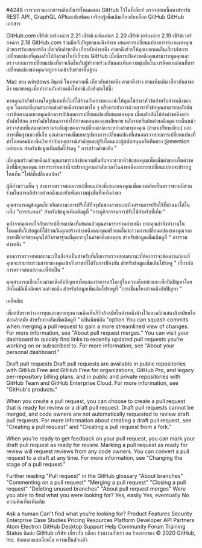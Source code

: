#4248
เรารวบรวมเอกสารผลิตภัณฑ์ทั้งหมดของ GitHub ไว้ในที่เดียว! ตรวจสอบเนื้อหาสำหรับ REST API , GraphQL APIและนักพัฒนา เรียนรู้เพิ่มเติมเกี่ยวกับบล็อก GitHub
GitHub เอกสาร

GitHub.com
เซิร์ฟเวอร์องค์กร 2.21
เซิร์ฟเวอร์องค์กร 2.20
เซิร์ฟเวอร์องค์กร 2.19
เซิร์ฟเวอร์องค์กร 2.18
GitHub.com ร่วมมือกับปัญหาและดึงคำขอ เสนอการเปลี่ยนแปลงการทำงานของคุณด้วยการร้องขอการดึง เกี่ยวกับคำขอดึง
เกี่ยวกับคำขอดึง
คำขอดึงช่วยให้คุณบอกคนอื่นเกี่ยวกับการเปลี่ยนแปลงที่คุณผลักไปยังสาขาในที่เก็บบน GitHub เมื่อมีการเปิดคำขอดึงคุณสามารถพูดคุยและตรวจสอบการเปลี่ยนแปลงที่อาจเกิดขึ้นกับผู้ทำงานร่วมกันและเพิ่มความมุ่งมั่นในการติดตามก่อนที่การเปลี่ยนแปลงของคุณจะถูกรวมเข้ากับสาขาพื้นฐาน

Mac
ของ windows
ลินุกซ์
ในบทความนี้
เกี่ยวกับคำขอดึง
คำขอดึงร่าง
อ่านเพิ่มเติม
เกี่ยวกับคำขอดึง
หมายเหตุ:เมื่อทำงานกับคำขอดึงให้คำนึงถึงสิ่งต่อไปนี้:

หากคุณกำลังทำงานในรูปแบบที่เก็บที่ใช้ร่วมกันเราขอแนะนำให้คุณใช้สาขาหัวข้อสำหรับคำขอดึงของคุณ ในขณะที่คุณสามารถส่งคำขอดึงจากสาขาใด ๆ หรือกระทำการด้วยสาขาหัวข้อคุณสามารถผลักดันการติดตามผลหากคุณต้องการอัปเดตการเปลี่ยนแปลงที่เสนอของคุณ
เมื่อผลักดันให้ส่งคำขอดึงอย่าบังคับให้กด การบังคับให้กดอาจทำให้คำขอถอนของคุณเสียหาย
หลังจากเริ่มต้นคำขอดึงคุณจะเห็นหน้าตรวจสอบที่แสดงภาพรวมระดับสูงของการเปลี่ยนแปลงระหว่างสาขาของคุณ (สาขาเปรียบเทียบ) และสาขาพื้นฐานของที่เก็บ คุณสามารถเพิ่มบทสรุปของการเปลี่ยนแปลงที่เสนอตรวจสอบการเปลี่ยนแปลงที่ทำโดยคอมมิทเพิ่มป้ายกำกับเหตุการณ์สำคัญและผู้รับโอนและผู้สนับสนุนหรือทีมของ @mention แต่ละคน สำหรับข้อมูลเพิ่มเติมโปรดดู " การสร้างคำขอดึง "

เมื่อคุณสร้างคำขอดึงแล้วคุณสามารถส่งข้อความยืนยันจากสาขาหัวข้อของคุณเพื่อเพิ่มคำขอลงในคำขอดึงที่มีอยู่ของคุณ การกระทำเหล่านี้จะปรากฏตามลำดับเวลาในคำขอดึงและการเปลี่ยนแปลงจะปรากฏในแท็บ "ไฟล์ที่เปลี่ยนแปลง"

ผู้มีส่วนร่วมอื่น ๆ สามารถตรวจสอบการเปลี่ยนแปลงที่เสนอของคุณเพิ่มความคิดเห็นตรวจทานมีส่วนร่วมในการอภิปรายคำขอดึงและยังเพิ่มความมุ่งมั่นที่จะดึงคำขอ

คุณสามารถดูข้อมูลเกี่ยวกับสถานะการปรับใช้ปัจจุบันของสาขาและกิจกรรมการปรับใช้ที่ผ่านมาได้ในแท็บ "การสนทนา" สำหรับข้อมูลเพิ่มเติมดูที่ "การดูกิจกรรมการปรับใช้สำหรับที่เก็บ "

หลังจากคุณพอใจกับการเปลี่ยนแปลงที่เสนอแล้วคุณสามารถรวมคำขอดึง หากคุณกำลังทำงานในโมเดลที่เก็บข้อมูลที่ใช้ร่วมกันคุณสร้างคำขอดึงและคุณหรือคนอื่นจะรวมการเปลี่ยนแปลงของคุณจากสาขาฟีเจอร์ของคุณไปยังสาขาฐานที่คุณระบุในคำขอดึงของคุณ สำหรับข้อมูลเพิ่มเติมดูที่ " การรวมคำขอดึง "

หากการตรวจสอบสถานะเป็นสิ่งจำเป็นสำหรับที่เก็บการตรวจสอบสถานะที่ต้องการจะต้องผ่านก่อนที่คุณจะสามารถรวมสาขาของคุณเข้ากับสาขาที่ได้รับการป้องกัน สำหรับข้อมูลเพิ่มเติมโปรดดู " เกี่ยวกับการตรวจสอบสถานะที่จำเป็น "

คุณสามารถเชื่อมโยงคำขอดึงกับปัญหาเพื่อแสดงว่าการแก้ไขอยู่ในความคืบหน้าและเพื่อปิดปัญหาโดยอัตโนมัติเมื่อมีคนรวมคำขอดึง สำหรับข้อมูลเพิ่มเติมโปรดดูที่ "การเชื่อมโยงคำขอดึงกับปัญหา "

เคล็ดลับ:

เพื่อสลับระหว่างการยุบและขยายทุกความคิดเห็นรีวิวล้าสมัยในคำขอดึงค้างไว้และคลิกแสดงล้าสมัยหรือซ่อนล้าสมัย สำหรับทางลัดเพิ่มเติมดูที่ " แป้นพิมพ์ลัด "option
You can squash commits when merging a pull request to gain a more streamlined view of changes. For more information, see "About pull request merges."
You can visit your dashboard to quickly find links to recently updated pull requests you're working on or subscribed to. For more information, see "About your personal dashboard."

Draft pull requests
Draft pull requests are available in public repositories with GitHub Free and GitHub Free for organizations, GitHub Pro, and legacy per-repository billing plans, and in public and private repositories with GitHub Team and GitHub Enterprise Cloud. For more information, see "GitHub's products."

When you create a pull request, you can choose to create a pull request that is ready for review or a draft pull request. Draft pull requests cannot be merged, and code owners are not automatically requested to review draft pull requests. For more information about creating a draft pull request, see "Creating a pull request" and "Creating a pull request from a fork."

When you're ready to get feedback on your pull request, you can mark your draft pull request as ready for review. Marking a pull request as ready for review will request reviews from any code owners. You can convert a pull request to a draft at any time. For more information, see "Changing the stage of a pull request."

Further reading
"Pull request" in the GitHub glossary
"About branches"
"Commenting on a pull request"
"Merging a pull request"
"Closing a pull request"
"Deleting unused branches"
"About pull request merges"
Were you able to find what you were looking for?
 Yes, easily
 Yes, eventually
 No
ความคิดเห็นเพิ่มเติม
 
Ask a human
Can't find what you're looking for?
Product
Features
Security
Enterprise
Case Studies
Pricing
Resources
Platform
Developer API
Partners
Atom
Electron
GitHub Desktop
Support
Help
Community Forum
Training
Status
ติดต่อ GitHub
บริษัท
เกี่ยวกับ
บล็อก
ร่วมงานกับเรา
กด
ร้านขายของ
© 2020 GitHub, Inc.
ข้อตกลงและเงื่อนไข
ความเป็นส่วนตัว
